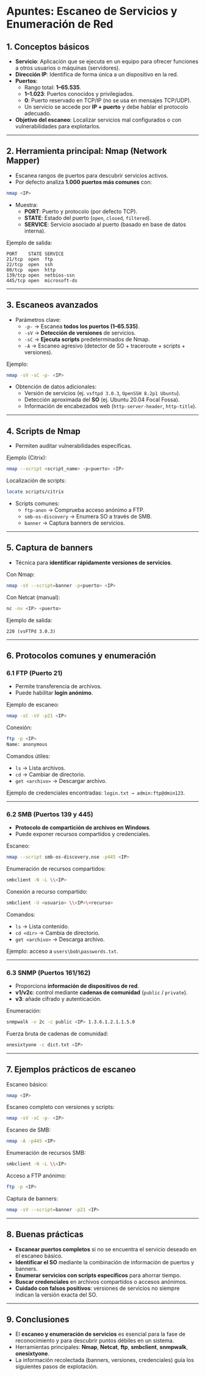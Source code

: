 # Apuntes: Escaneo de Servicios y Enumeración de Red

## 1. Conceptos básicos
- **Servicio**: Aplicación que se ejecuta en un equipo para ofrecer funciones a otros usuarios o máquinas (servidores).
- **Dirección IP**: Identifica de forma única a un dispositivo en la red.
- **Puertos**:
  - Rango total: **1–65.535**.
  - **1–1.023**: Puertos conocidos y privilegiados.
  - **0**: Puerto reservado en TCP/IP (no se usa en mensajes TCP/UDP).
  - Un servicio se accede por **IP + puerto** y debe hablar el protocolo adecuado.
- **Objetivo del escaneo**: Localizar servicios mal configurados o con vulnerabilidades para explotarlos.

---

## 2. Herramienta principal: Nmap (Network Mapper)
- Escanea rangos de puertos para descubrir servicios activos.
- Por defecto analiza **1.000 puertos más comunes** con:

```bash
nmap <IP>
```

- Muestra:
  - **PORT**: Puerto y protocolo (por defecto TCP).
  - **STATE**: Estado del puerto (`open`, `closed`, `filtered`).
  - **SERVICE**: Servicio asociado al puerto (basado en base de datos interna).

Ejemplo de salida:
```
PORT    STATE SERVICE
21/tcp  open  ftp
22/tcp  open  ssh
80/tcp  open  http
139/tcp open  netbios-ssn
445/tcp open  microsoft-ds
```

---

## 3. Escaneos avanzados
- Parámetros clave:
  - `-p-` → Escanea **todos los puertos (1–65.535)**.
  - `-sV` → **Detección de versiones** de servicios.
  - `-sC` → **Ejecuta scripts** predeterminados de Nmap.
  - `-A` → Escaneo agresivo (detector de SO + traceroute + scripts + versiones).

Ejemplo:
```bash
nmap -sV -sC -p- <IP>
```

- Obtención de datos adicionales:
  - Versión de servicios (ej. `vsftpd 3.0.3`, `OpenSSH 8.2p1 Ubuntu`).
  - Detección aproximada del **SO** (ej. Ubuntu 20.04 Focal Fossa).
  - Información de encabezados web (`http-server-header`, `http-title`).

---

## 4. Scripts de Nmap
- Permiten auditar vulnerabilidades específicas.

Ejemplo (Citrix):
```bash
nmap --script <script_name> -p<puerto> <IP>
```

Localización de scripts:
```bash
locate scripts/citrix
```

- Scripts comunes:
  - `ftp-anon` → Comprueba acceso anónimo a FTP.
  - `smb-os-discovery` → Enumera SO a través de SMB.
  - `banner` → Captura banners de servicios.

---

## 5. Captura de banners
- Técnica para **identificar rápidamente versiones de servicios**.

Con Nmap:
```bash
nmap -sV --script=banner -p<puerto> <IP>
```

Con Netcat (manual):
```bash
nc -nv <IP> <puerto>
```

Ejemplo de salida:
```
220 (vsFTPd 3.0.3)
```

---

## 6. Protocolos comunes y enumeración

### 6.1 FTP (Puerto 21)
- Permite transferencia de archivos.
- Puede habilitar **login anónimo**.

Ejemplo de escaneo:
```bash
nmap -sC -sV -p21 <IP>
```

Conexión:
```bash
ftp -p <IP>
Name: anonymous
```

Comandos útiles:
- `ls` → Lista archivos.
- `cd` → Cambiar de directorio.
- `get <archivo>` → Descargar archivo.

Ejemplo de credenciales encontradas: `login.txt → admin:ftp@dmin123`.

---

### 6.2 SMB (Puertos 139 y 445)
- **Protocolo de compartición de archivos en Windows**.
- Puede exponer recursos compartidos y credenciales.

Escaneo:
```bash
nmap --script smb-os-discovery.nse -p445 <IP>
```

Enumeración de recursos compartidos:
```bash
smbclient -N -L \\<IP>
```

Conexión a recurso compartido:
```bash
smbclient -U <usuario> \\<IP>\<recurso>
```

Comandos:
- `ls` → Lista contenido.
- `cd <dir>` → Cambia de directorio.
- `get <archivo>` → Descarga archivo.

Ejemplo: acceso a `users\bob\passwords.txt`.

---

### 6.3 SNMP (Puertos 161/162)
- Proporciona **información de dispositivos de red**.
- **v1/v2c**: control mediante **cadenas de comunidad** (`public` / `private`).
- **v3**: añade cifrado y autenticación.

Enumeración:
```bash
snmpwalk -v 2c -c public <IP> 1.3.6.1.2.1.1.5.0
```

Fuerza bruta de cadenas de comunidad:
```bash
onesixtyone -c dict.txt <IP>
```

---

## 7. Ejemplos prácticos de escaneo

Escaneo básico:
```bash
nmap <IP>
```

Escaneo completo con versiones y scripts:
```bash
nmap -sV -sC -p- <IP>
```

Escaneo de SMB:
```bash
nmap -A -p445 <IP>
```

Enumeración de recursos SMB:
```bash
smbclient -N -L \\<IP>
```

Acceso a FTP anónimo:
```bash
ftp -p <IP>
```

Captura de banners:
```bash
nmap -sV --script=banner -p21 <IP>
```

---

## 8. Buenas prácticas
- **Escanear puertos completos** si no se encuentra el servicio deseado en el escaneo básico.
- **Identificar el SO** mediante la combinación de información de puertos y banners.
- **Enumerar servicios con scripts específicos** para ahorrar tiempo.
- **Buscar credenciales** en archivos compartidos o accesos anónimos.
- **Cuidado con falsos positivos**: versiones de servicios no siempre indican la versión exacta del SO.

---

## 9. Conclusiones
- El **escaneo y enumeración de servicios** es esencial para la fase de reconocimiento y para descubrir puntos débiles en un sistema.
- Herramientas principales: **Nmap**, **Netcat**, **ftp**, **smbclient**, **snmpwalk**, **onesixtyone**.
- La información recolectada (banners, versiones, credenciales) guía los siguientes pasos de explotación.
